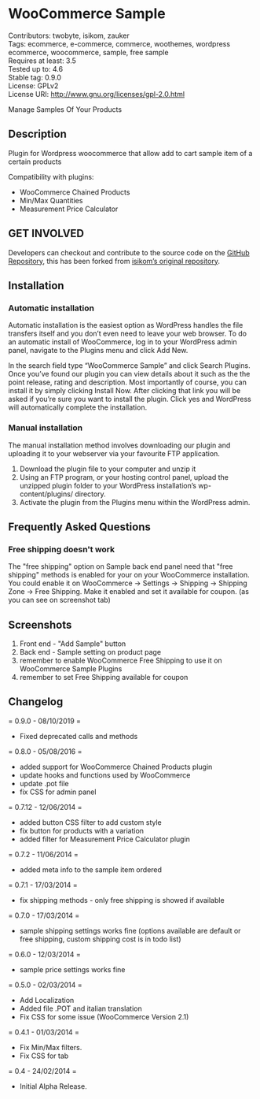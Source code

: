 # WooCommerce Sample

Contributors: twobyte, isikom, zauker  
Tags: ecommerce, e-commerce, commerce, woothemes, wordpress ecommerce, woocommerce, sample, free sample  
Requires at least: 3.5  
Tested up to: 4.6  
Stable tag: 0.9.0  
License: GPLv2  
License URI: http://www.gnu.org/licenses/gpl-2.0.html  

Manage Samples Of Your Products  

## Description

Plugin for Wordpress woocommerce that allow add to cart sample item of a certain products

Compatibility with plugins:

* WooCommerce Chained Products
* Min/Max Quantities
* Measurement Price Calculator

## GET INVOLVED

Developers can checkout and contribute to the source code on the [GitHub Repository](https://github.com/TastyDigital/woocommerce-sample), this has been forked from [isikom’s original repository](https://github.com/isikom/woocommerce-sample).

## Installation

### Automatic installation

Automatic installation is the easiest option as WordPress handles the file transfers itself and you don’t even need to leave your web browser. To do an automatic install of WooCommerce, log in to your WordPress admin panel, navigate to the Plugins menu and click Add New.

In the search field type “WooCommerce Sample” and click Search Plugins. Once you’ve found our plugin you can view details about it such as the the point release, rating and description. Most importantly of course, you can install it by simply clicking Install Now. After clicking that link you will be asked if you’re sure you want to install the plugin. Click yes and WordPress will automatically complete the installation.

### Manual installation

The manual installation method involves downloading our plugin and uploading it to your webserver via your favourite FTP application.

1. Download the plugin file to your computer and unzip it
2. Using an FTP program, or your hosting control panel, upload the unzipped plugin folder to your WordPress installation’s wp-content/plugins/ directory.
3. Activate the plugin from the Plugins menu within the WordPress admin.

## Frequently Asked Questions

### Free shipping doesn't work 

The "free shipping" option on Sample back end panel need that "free shipping" methods is enabled for your on your WooCommerce installation.
You could enable it on WooCommerce -> Settings -> Shipping -> Shipping Zone -> Free Shipping.
Make it enabled and set it available for coupon.
(as you can see on screenshot tab)

## Screenshots

1. Front end - "Add Sample" button
2. Back end - Sample setting on product page
3. remember to enable WooCommerce Free Shipping to use it on WooCommerce Sample Plugins
4. remember to set Free Shipping available for coupon

## Changelog

= 0.9.0 - 08/10/2019 =
* Fixed deprecated calls and methods

= 0.8.0 - 05/08/2016 =
* added support for WooCommerce Chained Products plugin
* update hooks and functions used by WooCommerce
* update .pot file
* fix CSS for admin panel 

= 0.7.12 - 12/06/2014 =
* added button CSS filter to add custom style
* fix button for products with a variation
* added filter for Measurement Price Calculator plugin

= 0.7.2 - 11/06/2014 =
* added meta info to the sample item ordered

= 0.7.1 - 17/03/2014 =
* fix shipping methods - only free shipping is showed if available

= 0.7.0 - 17/03/2014 =
* sample shipping settings works fine (options available are default or free shipping, custom shipping cost is in todo list)

= 0.6.0 - 12/03/2014 =
* sample price settings works fine

= 0.5.0 - 02/03/2014 =
* Add Localization
* Added file .POT and italian translation
* Fix CSS for some issue (WooCommerce Version 2.1)

= 0.4.1 - 01/03/2014 =
* Fix Min/Max filters.
* Fix CSS for tab

= 0.4 - 24/02/2014 =
* Initial Alpha Release.
